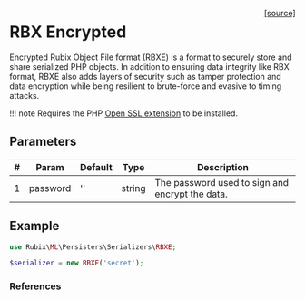 <span style="float:right;"><a href="https://github.com/RubixML/Extras/blob/master/src/Serializers/RBXE.php">[source]</a></span>

# RBX Encrypted
Encrypted Rubix Object File format (RBXE) is a format to securely store and share serialized PHP objects. In addition to ensuring data integrity like RBX format, RBXE also adds layers of security such as tamper protection and data encryption while being resilient to brute-force and evasive to timing attacks.

!!! note
    Requires the PHP [Open SSL extension](https://www.php.net/manual/en/book.openssl.php) to be installed.

## Parameters
| # | Param | Default | Type | Description |
|---|---|---|---|---|
| 1 | password | '' | string | The password used to sign and encrypt the data. |

## Example
```php
use Rubix\ML\Persisters\Serializers\RBXE;

$serializer = new RBXE('secret');
```

### References
[^1]: H. Krawczyk et al. (1997). HMAC: Keyed-Hashing for Message Authentication.
[^2]: M. Bellare et al. (2007). Authenticated Encryption: Relations among notions and analysis of the generic composition paradigm.
